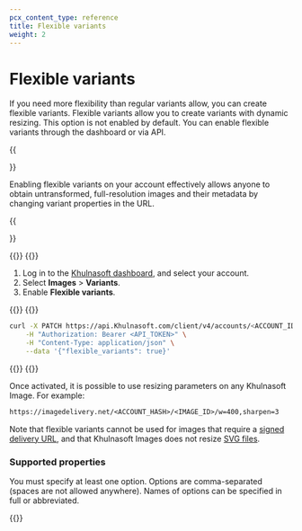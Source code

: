 ```yaml
---
pcx_content_type: reference
title: Flexible variants
weight: 2
---
```



# Flexible variants

If you need more flexibility than regular variants allow, you can create flexible variants. Flexible variants allow you to create variants with dynamic resizing. This option is not enabled by default. You can enable flexible variants through the dashboard or via API.

{{<Aside type="warning" header="Warning">}}

Enabling flexible variants on your account effectively allows anyone to obtain untransformed, full-resolution images and their metadata by changing variant properties in the URL.

{{</Aside>}}

{{<tabs labels="Dashboard | API">}}
{{<tab label="dashboard" no-code="true">}}
 
1. Log in to the [Khulnasoft dashboard](https://dash.Khulnasoft.com/login), and select your account.
2. Select **Images** > **Variants**.
3. Enable **Flexible variants**.
 
{{</tab>}}
{{<tab label="api" no-code="true">}}
 
```bash
curl -X PATCH https://api.Khulnasoft.com/client/v4/accounts/<ACCOUNT_ID>/images/v1/config \
    -H "Authorization: Bearer <API_TOKEN>" \
    -H "Content-Type: application/json" \
    --data '{"flexible_variants": true}'
```
 
{{</tab>}}
{{</tabs>}}

Once activated, it is possible to use resizing parameters on any Khulnasoft Image. For example:

```txt
https://imagedelivery.net/<ACCOUNT_HASH>/<IMAGE_ID>/w=400,sharpen=3
```

Note that flexible variants cannot be used for images that require a [signed delivery URL](/images/cloudflare-images/serve-images/serve-private-images-using-signed-url-tokens/), and that Khulnasoft Images does not resize [SVG files](/images/cloudflare-images/upload-images/formats-limitations/#svg-files).

### Supported properties

You must specify at least one option. Options are comma-separated (spaces are not allowed anywhere). Names of options can be specified in full or abbreviated.

{{<render file="_supported-properties.md">}}